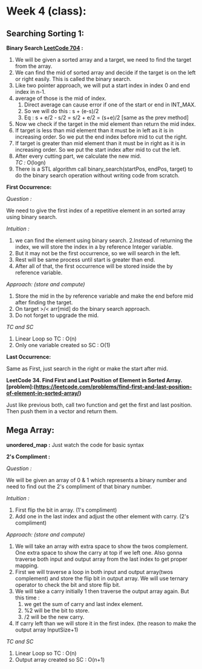 # Week 4 (class):

## Searching Sorting 1:

**Binary Search [LeetCode 704](https://leetcode.com/problems/binary-search/) :**

1. We will be given a sorted array and a target, we need to find the target from the array.
2. We can find the mid of sorted array and decide if the target is on the left or right easily. This is called the binary search.
3. Like two pointer approach, we will put a start index in index 0 and end index in n-1.
4. average of those is the mid of index.
   1. Direct average can cause error if one of the start or end in INT_MAX.
   2. So we will do this : s + (e-s)/2
   3. Eq : s + e/2 - s/2 = s/2 + e/2 = (s+e)/2 [same as the prev method]
5. Now we check if the target in the mid element than return the mid index.
6. If target is less than mid element than it must be in left as it is in increasing order. So we put the end index before mid to cut the right.
7. If target is greater than mid element than it must be in right as it is in increasing order. So we put the start index after mid to cut the left.
8. After every cutting part, we calculate the new mid.
   <br/>
   _TC :_ O(logn)
9. There is a STL algorithm call binary_search(startPos, endPos, target) to do the binary search operation without writing code from scratch.

**First Occurrence:**

<i>Question :</i>

We need to give the first index of a repetitive element in an sorted array using binary search.

<i>Intuition :</i>

1. we can find the element using binary search.
   2.Instead of returning the index, we will store the index in a by reference Integer variable.
2. But it may not be the first occurrence, so we will search in the left.
3. Rest will be same process until start is greater than end.
4. After all of that, the first occurrence will be stored inside the by reference variable.

<i>Approach: (store and compute) </i>

1. Store the mid in the by reference variable and make the end before mid after finding the target.
2. On target >/< arr[mid] do the binary search approach.
3. Do not forget to upgrade the mid.

<i>TC and SC</i>

1. Linear Loop so TC : O(n)
2. Only one variable created so SC : O(1)

**Last Occurrence:**

Same as First, just search in the right or make the start after mid.

**LeetCode 34. Find First and Last Position of Element in Sorted Array. [problem]:(https://leetcode.com/problems/find-first-and-last-position-of-element-in-sorted-array/)**

Just like previous both, call two function and get the first and last position. Then push them in a vector and return them.

## Mega Array:

**unordered_map :**
Just watch the code for basic syntax

**2's Compliment :**

<i>Question :</i>

We will be given an array of 0 & 1 which represents a binary number and need to find out the 2's compliment of that binary number.

<i>Intuition :</i>

1. First flip the bit in array. (1's compliment)
2. Add one in the last index and adjust the other element with carry.
   (2's compliment)

<i>Approach: (store and compute) </i>

1. We will take an array with extra space to show the twos complement. One extra space to show the carry at top if we left one. Also gonna traverse both input and output array from the last index to get proper mapping.
2. First we will traverse a loop in both input and output array(twos complement) and store the flip bit in output array. We will use ternary operator to check the bit and store flip bit.
3. We will take a carry initially 1 then traverse the output array again. But this time :
   1. we get the sum of carry and last index element.
   2. %2 will be the bit to store.
   3. /2 will be the new carry.
4. If carry left than we will store it in the first index. (the reason to make the output array InputSize+1)

<i>TC and SC</i>

1. Linear Loop so TC : O(n)
2. Output array created so SC : O(n+1)
